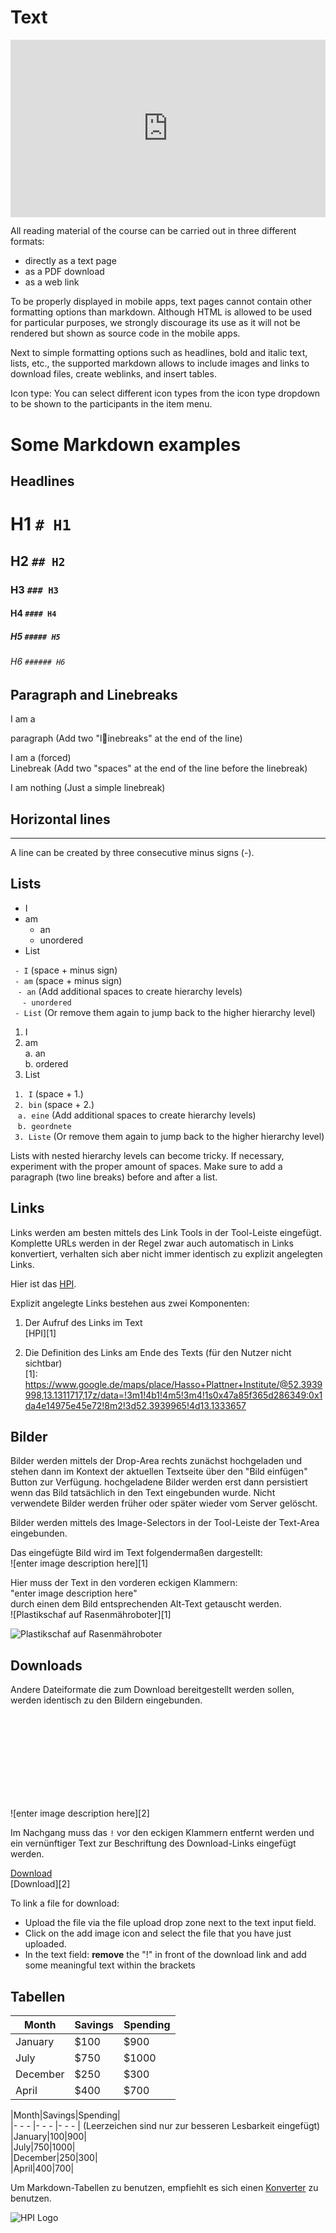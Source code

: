 # Text

<div style="padding:56.25% 0 0 0;position:relative;"><iframe src="https://player.vimeo.com/video/787824320?h=1f73c65841&amp;badge=0&amp;autopause=0&amp;player_id=0&amp;app_id=58479" frameborder="0" allow="autoplay; fullscreen; picture-in-picture" allowfullscreen style="position:absolute;top:0;left:0;width:100%;height:100%;" title="openHPI-guidelines-14-text"></iframe></div><script src="https://player.vimeo.com/api/player.js"></script>


All reading material of the course can be carried out in three different formats: 

 - directly as a text page
 - as a PDF download
 - as a web link

To be properly displayed in mobile apps, text pages cannot contain other formatting options than markdown.
Although HTML is allowed to be used for particular purposes, we strongly discourage its use as it will not be rendered but shown as source code in the mobile apps.
  
Next to simple formatting options such as headlines, bold and italic text, lists, etc., the supported markdown allows to include images and links to download files, create weblinks, and insert tables. 

Icon type:
You can select different icon types from the icon type dropdown to be shown to the participants in the item menu.

# Some Markdown examples

## Headlines

# H1  `# H1`

## H2 `## H2`

### H3 `### H3`

#### H4 `#### H4`

##### H5 `##### H5`

###### H6 `###### H6`

## Paragraph and Linebreaks

I am a 

paragraph (Add two "linebreaks" at the end of the line)

I am a (forced)  
Linebreak (Add two "spaces" at the end of the line before the linebreak)

I am 
nothing (Just a simple linebreak)

## Horizontal lines

---
A line can be created by three consecutive minus signs (-).

## Lists

 - I 
 - am 
    - an 
    - unordered
 - List 

` - I` (space + minus sign)  
` - am` (space + minus sign)  
&nbsp;&nbsp;&nbsp;`- an`  (Add additional spaces to create hierarchy levels)  
&nbsp;&nbsp;&nbsp;` - unordered`   
` - List` (Or remove them again to jump back to the higher hierarchy level) 

 

 1. I 
 2. am  
    a. an  
    b. ordered 
 3. List 

` 1. I` (space + 1.)  
` 2. bin` (space + 2.)  
&nbsp;&nbsp;&nbsp;`a. eine`  (Add additional spaces to create hierarchy levels)  
&nbsp;&nbsp;&nbsp;`b. geordnete`   
` 3. Liste` (Or remove them again to jump back to the higher hierarchy level) 

Lists with nested hierarchy levels can become tricky. If necessary, experiment with the proper amount of spaces. Make sure to add a paragraph (two line breaks) before and after a list.

## Links

Links werden am besten mittels des Link Tools in der Tool-Leiste eingefügt. Komplette URLs werden in der Regel zwar auch automatisch in Links konvertiert, verhalten sich aber nicht immer identisch zu explizit angelegten Links.

Hier ist das [HPI][1].

Explizit angelegte Links bestehen aus zwei Komponenten:  

 1. Der Aufruf des Links im Text  
\[HPI\]\[1\]

 2. Die Definition des Links am Ende des Texts (für den Nutzer nicht sichtbar)  
  \[1\]\: https://www.google.de/maps/place/Hasso+Plattner+Institute/@52.3939998,13.1311717,17z/data=!3m1!4b1!4m5!3m4!1s0x47a85f365d286349:0x1da4e14975e45e72!8m2!3d52.3939965!4d13.1333657


## Bilder

Bilder werden mittels der Drop-Area rechts zunächst hochgeladen und stehen dann im Kontext der aktuellen Textseite über den "Bild einfügen" Button zur Verfügung. hochgeladene Bilder werden erst dann persistiert wenn das Bild tatsächlich in den Text eingebunden wurde. Nicht verwendete Bilder werden früher oder später wieder vom Server gelöscht.

Bilder werden mittels des Image-Selectors in der Tool-Leiste der Text-Area eingebunden.

Das eingefügte Bild wird im Text folgendermaßen dargestellt:    
\!\[enter image description here]\[1]

Hier muss der Text in den vorderen eckigen Klammern:   
"enter image description here"  
durch einen dem Bild entsprechenden Alt-Text getauscht werden.  
\!\[Plastikschaf auf Rasenmähroboter]\[1]

![Plastikschaf auf Rasenmähroboter][2]

## Downloads

Andere Dateiformate die zum Download bereitgestellt werden sollen, werden identisch zu den Bildern eingebunden. 

![enter image description here][3]   
\!\[enter image description here\]\[2]

Im Nachgang muss das `!` vor den eckigen Klammern entfernt werden und ein vernünftiger Text zur Beschriftung des Download-Links eingefügt werden.

[Download][4]  
\[Download]\[2]

To link a file for download:

- Upload the file via the file upload drop zone next to the text input field.
- Click on the add image icon and select the file that you have just uploaded.
- In the text field: **remove** the "!" in front of the download link and add some meaningful text within the brackets


## Tabellen

|Month|Savings|Spending|
|--- |--- |--- |
|January|$100|$900|
|July|$750|$1000|
|December|$250|$300|
|April|$400|$700|

\|Month|Savings|Spending|  
|- - - |- - - |- - - |  (Leerzeichen sind nur zur besseren Lesbarkeit eingefügt)   
|January|$100|$900|  
|July|$750|$1000|  
|December|$250|$300|  
|April|$400|$700|  

Um Markdown-Tabellen zu benutzen, empfiehlt es sich einen [Konverter][5] zu benutzen.


  [1]: https://www.google.de/maps/place/Hasso+Plattner+Institute/@52.3939998,13.1311717,17z/data=!3m1!4b1!4m5!3m4!1s0x47a85f365d286349:0x1da4e14975e45e72!8m2!3d52.3939965!4d13.1333657
  [2]: s3://moochouse-public/courses/5IrTNQ46jTgyCZkhYpzOYI/rtfiles/7mIXt6yWtw4ILOvNdnVATS/dolly.png
  [3]: s3://moochouse-public/courses/5IrTNQ46jTgyCZkhYpzOYI/rtfiles/5uEwOdjFkmM3VheUmEYUCH/1_UploadTest-Ludwigshafen.pdf
  [4]: s3://moochouse-public/courses/5IrTNQ46jTgyCZkhYpzOYI/rtfiles/5uEwOdjFkmM3VheUmEYUCH/1_UploadTest-Ludwigshafen.pdf
  [5]: https://jmalarcon.github.io/markdowntables/

![HPI Logo](../../../img/HPI_Logo.png)
